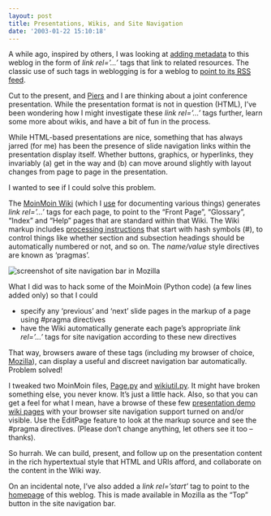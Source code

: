 ```yaml
---
layout: post
title: Presentations, Wikis, and Site Navigation
date: '2003-01-22 15:10:18'
---
```



A while ago, inspired by others, I was looking at [adding metadata](/2002/06/02/html-link-tag-for-blogroll/) to this weblog in the form of *link rel=’…’* tags that link to related resources. The classic use of such tags in weblogging is for a weblog to [point to its <acronym title="Rich Site Summary">RSS</acronym> feed](/2002/06/03/changed-link-tags/).

Cut to the present, and [Piers](http://www.piersharding.com/) and I are thinking about a joint conference presentation. While the presentation format is not in question (HTML), I’ve been wondering how I might investigate these *link rel=’…’* tags further, learn some more about wikis, and have a bit of fun in the process.

While HTML-based presentations are nice, something that has always jarred (for me) has been the presence of slide navigation links within the presentation display itself. Whether buttons, graphics, or hyperlinks, they invariably (a) get in the way and (b) can move around slightly with layout changes from page to page in the presentation.

I wanted to see if I could solve this problem.

The [MoinMoin Wiki](http://twistedmatrix.com/users/jh.twistd/moin/moin.cgi/FrontPage) (which I [use](../../../testwiki) for documenting various things) generates *link rel=’…’* tags for each page, to point to the “Front Page”, “Glossary”, “Index” and “Help” pages that are standard within that Wiki. The Wiki markup includes [processing instructions](http://twistedmatrix.com/users/jh.twistd/moin/moin.cgi/HelpOnProcessingInstructions) that start with hash symbols (#), to control things like whether section and subsection headings should be automatically numbered or not, and so on. The *name/value* style directives are known as ‘pragmas’.

![screenshot  of site navigation bar in Mozilla](/~dj/2003/01/sitenav.png)

What I did was to hack some of the MoinMoin (Python code) (a few lines added only) so that I could

- specify any ‘previous’ and ‘next’ slide pages in the markup of a page using #pragma directives
- have the Wiki automatically generate each page’s appropriate *link rel=’…’* tags for site navigation according to these new directives

That way, browsers aware of these tags (including my browser of choice, [Mozilla](http://www.mozilla.org/)), can display a useful and discreet navigation bar automatically. Problem solved!

I tweaked two MoinMoin files, [Page.py](/~dj/2003/01/Page.py.txt) and [wikiutil.py](/~dj/2003/01/wikiutil.py.txt). It might have broken something else, you never know. It’s just a little hack. Also, so that you can get a feel for what I mean, have a browse of these few [presentation demo wiki pages](../../../demowiki/ThePresentation) with your browser site navigation support turned on and/or visible. Use the EditPage feature to look at the markup source and see the #pragma directives. (Please don’t change anything, let others see it too – thanks).

So hurrah. We can build, present, and follow up on the presentation content in the rich hypertextual style that HTML and URIs afford, and collaborate on the content in the Wiki way.

On an incidental note, I’ve also added a *link rel=’start’* tag to point to the [homepage](/qmacro) of this weblog. This is made available in Mozilla as the “Top” button in the site navigation bar.


